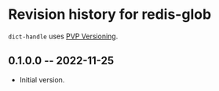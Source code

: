 # Revision history for redis-glob

`dict-handle` uses [PVP Versioning][1].

## 0.1.0.0 -- 2022-11-25

* Initial version.

[1]: https://pvp.haskell.org

